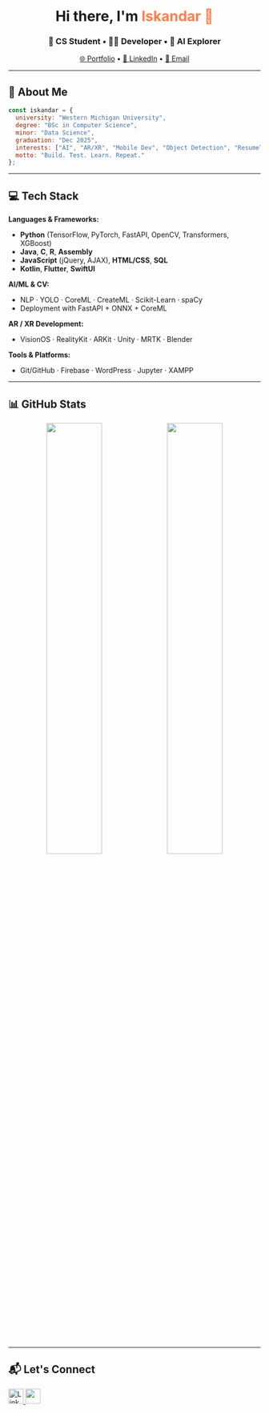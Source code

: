 
<h1 align="center">Hi there, I'm <span style="color:#ff7f50;">Iskandar 👋</span></h1>
<h3 align="center">🚀 CS Student • 👨‍💻 Developer • 🔬 AI Explorer</h3>

<p align="center">
  <a href="https://iskdev.netlify.app/" target="_blank">🌐 Portfolio</a> • 
  <a href="https://www.linkedin.com/in/iskandar-kholmatov-b61ba51ab/" target="_blank">💼 LinkedIn</a> • 
  <a href="mailto:isk.kholmatov@gmail.com">📧 Email</a>
</p>

---

## 🧠 About Me

```js
const iskandar = {
  university: "Western Michigan University",
  degree: "BSc in Computer Science",
  minor: "Data Science",
  graduation: "Dec 2025",
  interests: ["AI", "AR/XR", "Mobile Dev", "Object Detection", "ResumeTech"],
  motto: "Build. Test. Learn. Repeat."
};
````

---

## 💻 Tech Stack

**Languages & Frameworks:**

* **Python** (TensorFlow, PyTorch, FastAPI, OpenCV, Transformers, XGBoost)
* **Java**, **C**, **R**, **Assembly**
* **JavaScript** (jQuery, AJAX), **HTML/CSS**, **SQL**
* **Kotlin**, **Flutter**, **SwiftUI**

**AI/ML & CV:**

* NLP · YOLO · CoreML · CreateML · Scikit-Learn · spaCy
* Deployment with FastAPI + ONNX + CoreML

**AR / XR Development:**

* VisionOS · RealityKit · ARKit · Unity · MRTK · Blender

**Tools & Platforms:**

* Git/GitHub · Firebase · WordPress · Jupyter · XAMPP

---

## 📊 GitHub Stats

<p align="center">
  <img src="https://github-readme-stats.vercel.app/api?username=iskandarkholmatov&show_icons=true&theme=radical" width="47%"/>
  <img src="https://github-readme-streak-stats.herokuapp.com/?user=iskandarkholmatov&theme=radical" width="47%"/>
</p>

---

## 📬 Let's Connect

<p align="left">
  <a href="https://www.linkedin.com/in/iskandar-kholmatov/" target="_blank">
    <img src="https://www.vectorlogo.zone/logos/linkedin/linkedin-icon.svg" alt="LinkedIn" width="30" />
  </a>
  <a href="mailto:iskander.kholmatov@gmail.com">
    <img src="https://img.icons8.com/color/48/000000/gmail.png" width="30"/>
  </a>
</p>



